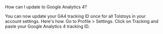 How can I update to Google Analytics 4?

You can now update your GA4 tracking ID once for all Tolstoys in your account settings.
Here's how.
Go to Profile > Settings.
Click on Tracking and paste your Google Analytics 4 tracking ID.